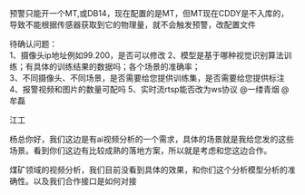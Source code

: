 预警只能开一个MT,或DB14，现在配置的是MT，但MT现在CDDY是不入库的，导致不能根据传感器获取到它的物理量，就不会触发预警，改配置文件


待确认问题：  
1、摄像头ip地址例如99.200，是否可以修改
2、模型是基于哪种视觉识别算法训练；有具体的训练结果的数据吗；各个场景的准确率；  
3、不同摄像头、不同场景，是否需要给您提供训练集，是否需要给您提供标注
4、报警视频和图片的数量可配吗
5、实时流rtsp能否改为ws协议   @一缕青烟 @牟磊 


江工

杨总你好，我们这边是有ai视频分析的一个需求，具体的场景就是我给您发的这些场景。看到你们这边有比较成熟的落地方案，所以就是考虑和您这边合作。

煤矿领域的视频分析，我们目前没看到具体的效果，和你们这个分析模型分析的准确性。以及我们合作接口是如何对接

